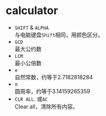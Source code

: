 # calculator
- `SHIFT` & `ALPHA`  
    与电脑键盘`Shift`相同，用颜色区分。
- `GCD`  
  最大公约数
- `LCM`  
  最小公倍数
- `e`  
  自然常数，约等于2.7182818284
- `π`  
  圆周率，约等于3.14159265359
- `CLR ALL`. 或`AC`  
  Clear all，清除所有内容。
